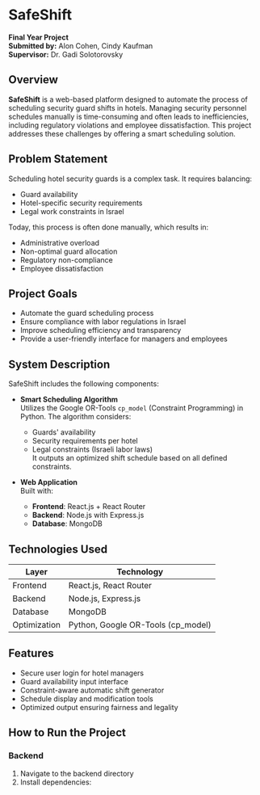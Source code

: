 # SafeShift

**Final Year Project**  
**Submitted by:** Alon Cohen, Cindy Kaufman  
**Supervisor:** Dr. Gadi Solotorovsky  

## Overview

**SafeShift** is a web-based platform designed to automate the process of scheduling security guard shifts in hotels. Managing security personnel schedules manually is time-consuming and often leads to inefficiencies, including regulatory violations and employee dissatisfaction. This project addresses these challenges by offering a smart scheduling solution.

## Problem Statement

Scheduling hotel security guards is a complex task. It requires balancing:

- Guard availability
- Hotel-specific security requirements
- Legal work constraints in Israel

Today, this process is often done manually, which results in:

- Administrative overload  
- Non-optimal guard allocation  
- Regulatory non-compliance  
- Employee dissatisfaction  

## Project Goals

- Automate the guard scheduling process
- Ensure compliance with labor regulations in Israel
- Improve scheduling efficiency and transparency
- Provide a user-friendly interface for managers and employees

## System Description

SafeShift includes the following components:

- **Smart Scheduling Algorithm**  
  Utilizes the Google OR-Tools `cp_model` (Constraint Programming) in Python. The algorithm considers:
  - Guards' availability  
  - Security requirements per hotel  
  - Legal constraints (Israeli labor laws)  
  It outputs an optimized shift schedule based on all defined constraints.

- **Web Application**  
  Built with:
  - **Frontend**: React.js + React Router  
  - **Backend**: Node.js with Express.js  
  - **Database**: MongoDB  

## Technologies Used

| Layer           | Technology            |
|----------------|------------------------|
| Frontend       | React.js, React Router |
| Backend        | Node.js, Express.js    |
| Database       | MongoDB                |
| Optimization   | Python, Google OR-Tools (cp_model) |


## Features

- Secure user login for hotel managers
- Guard availability input interface
- Constraint-aware automatic shift generator
- Schedule display and modification tools
- Optimized output ensuring fairness and legality

## How to Run the Project

### Backend

1. Navigate to the backend directory  
2. Install dependencies:
